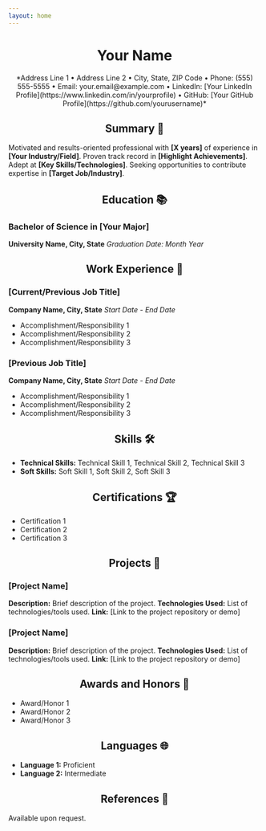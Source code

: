 ```yaml
---
layout: home
---
```


# <div align="center">Your Name</div>
<div align="center">
  *Address Line 1 • Address Line 2 • City, State, ZIP Code • Phone: (555) 555-5555 • Email: your.email@example.com • LinkedIn: [Your LinkedIn Profile](https://www.linkedin.com/in/yourprofile) • GitHub: [Your GitHub Profile](https://github.com/yourusername)*
</div>

## <div align="center">Summary 🚀</div>
Motivated and results-oriented professional with **[X years]** of experience in **[Your Industry/Field]**. Proven track record in **[Highlight Achievements]**. Adept at **[Key Skills/Technologies]**. Seeking opportunities to contribute expertise in **[Target Job/Industry]**.

## <div align="center">Education 📚</div>
### Bachelor of Science in **[Your Major]**
**University Name, City, State**
*Graduation Date: Month Year*

## <div align="center">Work Experience 💼</div>
### [Current/Previous Job Title]
**Company Name, City, State**
*Start Date - End Date*
- Accomplishment/Responsibility 1
- Accomplishment/Responsibility 2
- Accomplishment/Responsibility 3

### [Previous Job Title]
**Company Name, City, State**
*Start Date - End Date*
- Accomplishment/Responsibility 1
- Accomplishment/Responsibility 2
- Accomplishment/Responsibility 3

## <div align="center">Skills 🛠️</div>
- **Technical Skills:** Technical Skill 1, Technical Skill 2, Technical Skill 3
- **Soft Skills:** Soft Skill 1, Soft Skill 2, Soft Skill 3

## <div align="center">Certifications 🏆</div>
- Certification 1
- Certification 2
- Certification 3

## <div align="center">Projects 🚧</div>
### [Project Name]
**Description:** Brief description of the project.
**Technologies Used:** List of technologies/tools used.
**Link:** [Link to the project repository or demo]

### [Project Name]
**Description:** Brief description of the project.
**Technologies Used:** List of technologies/tools used.
**Link:** [Link to the project repository or demo]

## <div align="center">Awards and Honors 🏅</div>
- Award/Honor 1
- Award/Honor 2
- Award/Honor 3

## <div align="center">Languages 🌐</div>
- **Language 1:** Proficient
- **Language 2:** Intermediate

## <div align="center">References 📄</div>
Available upon request.